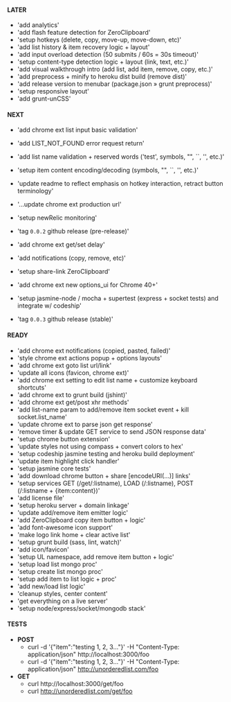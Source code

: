 #### LATER
- 'add analytics'
- 'add flash feature detection for ZeroClipboard'
- 'setup hotkeys (delete, copy, move-up, move-down, etc)'
- 'add list history & item recovery logic + layout'
- 'add input overload detection (50 submits / 60s = 30s timeout)'
- 'setup content-type detection logic + layout (link, text, etc.)'
- 'add visual walkthrough intro (add list, add item, remove, copy, etc.)'
- 'add preprocess + minify to heroku dist build (remove dist)'
- 'add release version to menubar (package.json » grunt preprocess)'
- 'setup responsive layout'
- 'add grunt-unCSS'


#### NEXT
- 'add chrome ext list input basic validation'
- 'add LIST_NOT_FOUND error request return'
- 'add list name validation + reserved words ('test', symbols, "", ``, '', etc.)'
- 'setup item content encoding/decoding (symbols, "", ``, '', etc.)'
- 'update readme to reflect emphasis on hotkey interaction, retract button terminology'
- '...update chrome ext production url'
- 'setup newRelic monitoring'

- 'tag `0.0.2` github release (pre-release)'

- 'add chrome ext get/set delay'
- 'add notifications (copy, remove, etc)'
- 'setup share-link ZeroClipboard'
- 'add chrome ext new options_ui for Chrome 40+'
- 'setup jasmine-node / mocha + supertest (express + socket tests) and integrate w/ codeship'


- 'tag `0.0.3` github release (stable)'


#### READY
- 'add chrome ext notifications (copied, pasted, failed)'
- 'style chrome ext actions popup + options layouts'
- 'add chrome ext goto list url/link'
- 'update all icons (favicon, chrome ext)'
- 'add chrome ext setting to edit list name + customize keyboard shortcuts'
- 'add chrome ext to grunt build (jshint)'
- 'add chrome ext get/post xhr methods'
- 'add list-name param to add/remove item socket event + kill socket.list_name'
- 'update chrome ext to parse json get response'
- 'remove timer & update GET service to send JSON response data'
- 'setup chrome button extension'
- 'update styles not using compass + convert colors to hex'
- 'setup codeship jasmine testing and heroku build deployment'
- 'update item highlight click handler'
- 'setup jasmine core tests'
- 'add download chrome button + share [encodeURI(...)] links'
- 'setup services GET (/get/:listname), LOAD (/:listname), POST (/:listname + {item:content})'
- 'add license file'
- 'setup heroku server + domain linkage'
- 'update add/remove item emitter logic'
- 'add ZeroClipboard copy item button + logic'
- 'add font-awesome icon support'
- 'make logo link home + clear active list'
- 'setup grunt build (sass, lint, watch)'
- 'add icon/favicon'
- 'setup UL namespace, add remove item button + logic'
- 'setup load list mongo proc'
- 'setup create list mongo proc'
- 'setup add item to list logic + proc'
- 'add new/load list logic'
- 'cleanup styles, center content'
- 'get everything on a live server'
- 'setup node/express/socket/mongodb stack'


#### TESTS
- **POST**
  - curl -d '{"item":"testing 1, 2, 3..."}' -H "Content-Type: application/json" http://localhost:3000/foo
  - curl -d '{"item":"testing 1, 2, 3..."}' -H "Content-Type: application/json" http://unorderedlist.com/foo
- **GET**
  - curl http://localhost:3000/get/foo
  - curl http://unorderedlist.com/get/foo
